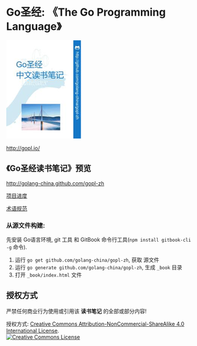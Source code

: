# Go圣经: 《The Go Programming Language》

[![](cover_small.jpg)](http://gopl.io/)

http://gopl.io/


## 《Go圣经读书笔记》预览

http://golang-china.github.com/gopl-zh

[项目进度](progress.md)

[术语规范](trans-terms.md)

### 从源文件构建:

先安装 Go语言环境, git 工具 和 GitBook 命令行工具(`npm install gitbook-cli -g` 命令).

1. 运行 `go get github.com/golang-china/gopl-zh`, 获取 源文件
2. 运行 `go generate github.com/golang-china/gopl-zh`, 生成 `_book` 目录
3. 打开 `_book/index.html` 文件

## 授权方式

严禁任何商业行为使用或引用该 **读书笔记** 的全部或部分内容!

授权方式: <a rel="license" href="http://creativecommons.org/licenses/by-nc-sa/4.0/">Creative Commons Attribution-NonCommercial-ShareAlike 4.0 International License</a>.<br/>
<a rel="license" href="http://creativecommons.org/licenses/by-nc-sa/4.0/"><img alt="Creative Commons License" style="border-width:0" src="./images/by-nc-sa-4.0-88x31.png"/></a>


